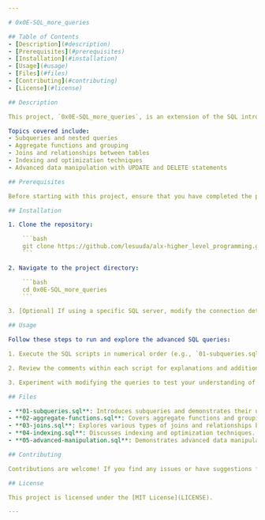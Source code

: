 ```yaml
---

# 0x0E-SQL_more_queries

## Table of Contents
- [Description](#description)
- [Prerequisites](#prerequisites)
- [Installation](#installation)
- [Usage](#usage)
- [Files](#files)
- [Contributing](#contributing)
- [License](#license)

## Description

This project, `0x0E-SQL_more_queries`, is an extension of the SQL introduction, covering more advanced queries and scenarios. It builds upon the foundational concepts introduced earlier, diving into more complex SQL statements and database operations.

Topics covered include:
- Subqueries and nested queries
- Aggregate functions and grouping
- Joins and relationships between tables
- Indexing and optimization techniques
- Advanced data manipulation with UPDATE and DELETE statements

## Prerequisites

Before starting with this project, ensure that you have completed the prerequisites from the `0x0D-SQL-Introduction` project. Additionally, make sure you have a solid understanding of basic SQL concepts.

## Installation

1. Clone the repository:

    ```bash
    git clone https://github.com/lesuuda/alx-higher_level_programming.git
    ```

2. Navigate to the project directory:

    ```bash
    cd 0x0E-SQL_more_queries
    ```

3. [Optional] If using a specific SQL server, modify the connection details in the scripts accordingly.

## Usage

Follow these steps to run and explore the advanced SQL queries:

1. Execute the SQL scripts in numerical order (e.g., `01-subqueries.sql`, `02-aggregate-functions.sql`, etc.) to explore different aspects of advanced SQL.

2. Review the comments within each script for explanations and additional information.

3. Experiment with modifying the queries to test your understanding of the concepts.

## Files

- **01-subqueries.sql**: Introduces subqueries and demonstrates their usage.
- **02-aggregate-functions.sql**: Covers aggregate functions and grouping in SQL.
- **03-joins.sql**: Explores various types of joins and relationships between tables.
- **04-indexing.sql**: Discusses indexing and optimization techniques.
- **05-advanced-manipulation.sql**: Demonstrates advanced data manipulation using UPDATE and DELETE statements.

## Contributing

Contributions are welcome! If you find any issues or have suggestions for improvement, please create an issue or submit a pull request.

## License

This project is licensed under the [MIT License](LICENSE).

---
```


